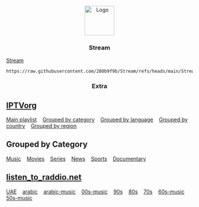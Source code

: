 <!-- PROJECT LOGO -->
<br />
<div align="center">
  <a href="https://280b9f9b.github.io/Stream/">
    <img src="https://280b9f9b.github.io/IPTV/Resource/main.png" alt="Logo" width="80" height="80">
  </a>

<h3 align="center">Stream</h3>
</div>

[Stream](https://280b9f9b.github.io/Stream/)

   ```
   https://raw.githubusercontent.com/280b9f9b/Stream/refs/heads/main/Stream/Stream.m3u8
   ```

<h3 align="center">Extra</h3>





<!-- GETTING STARTED -->
## [IPTVorg](https://github.com/iptv-org/iptv)

[Main playlist](https://280b9f9b.github.io/Stream/List/IPTVorg/Main%20playlist.html) &nbsp;&nbsp; [Grouped by category](https://280b9f9b.github.io/Stream/List/IPTVorg/Grouped%20by%20category.html) &nbsp;&nbsp; [Grouped by language](https://280b9f9b.github.io/Stream/List/IPTVorg/Grouped%20by%20language.html) &nbsp;&nbsp; [Grouped by country](https://280b9f9b.github.io/Stream/List/IPTVorg/Grouped%20by%20country.html) &nbsp;&nbsp; [Grouped by region](https://280b9f9b.github.io/Stream/List/IPTVorg/Grouped%20by%20region.html)

<!-- GETTING STARTED -->
## Grouped by Category
[Music](https://280b9f9b.github.io/Stream/List/IPTVorg/Category/Music.html) &nbsp;&nbsp; [Movies](https://280b9f9b.github.io/Stream/List/IPTVorg/Category/Movies.html) &nbsp;&nbsp; [Series](https://280b9f9b.github.io/Stream/List/IPTVorg/Category/Series.html) &nbsp;&nbsp; [News](https://280b9f9b.github.io/Stream/List/IPTVorg/Category/News.html) &nbsp;&nbsp; [Sports](https://280b9f9b.github.io/Stream/List/IPTVorg/Category/Sports.html) &nbsp;&nbsp; [Documentary](https://280b9f9b.github.io/Stream/List/IPTVorg/Category/Documentary.html)


## [listen_to_raddio.net](https://github.com/junguler/listen_to_raddio.net/tree/main?tab=readme-ov-file)

[UAE](https://280b9f9b.github.io/Stream/Radio/united-arab-emirates.html) &nbsp;&nbsp; [arabic](https://280b9f9b.github.io/Stream/Radio/arabic.html) &nbsp;&nbsp; [arabic-music](https://280b9f9b.github.io/Stream/Radio/arabic-music.html) &nbsp;&nbsp; [00s-music](https://280b9f9b.github.io/Stream/Radio/00s-music.html) &nbsp;&nbsp; [90s](https://280b9f9b.github.io/Stream/Radio/90s.html) &nbsp;&nbsp; [80s](https://280b9f9b.github.io/Stream/Radio/80s.html) &nbsp;&nbsp; [70s](https://280b9f9b.github.io/Stream/Radio/70s.html) &nbsp;&nbsp; [60s-music](https://280b9f9b.github.io/Stream/Radio/60s-music.html) &nbsp;&nbsp; [50s-music](https://280b9f9b.github.io/Stream/Radio/50s-music.html)

